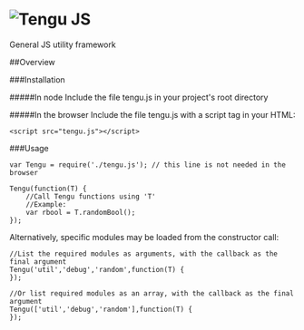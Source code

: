 ![Tengu JS](https://raw.github.com/isaymatato/tengu/master/assets/logo.png)
========

General JS utility framework

##Overview

###Installation

#####In node
Include the file tengu.js in your project's root directory

#####In the browser
Include the file tengu.js with a script tag in your HTML:

`<script src="tengu.js"></script>`

###Usage
```
var Tengu = require('./tengu.js'); // this line is not needed in the browser

Tengu(function(T) {
	//Call Tengu functions using 'T'
	//Example:
	var rbool = T.randomBool();
});
```

Alternatively, specific modules may be loaded from the constructor call:
```
//List the required modules as arguments, with the callback as the final argument
Tengu('util','debug','random',function(T) {
});

//Or list required modules as an array, with the callback as the final argument
Tengu(['util','debug','random'],function(T) {
});
```


